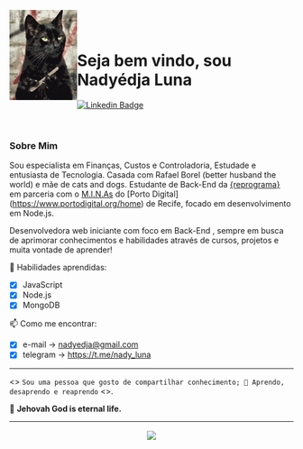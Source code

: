 <p>
    <img src="./github/gato.gif" width="120px" align="left"> 
    <br></br>

# Seja bem vindo, sou Nadyédja Luna   

[![Linkedin Badge](https://img.shields.io/badge/-LinkedIn-blue?style=flat-square&logo=Linkedin&logoColor=white&link=https://https://www.linkedin.com/in/nadyluna/)](https://www.linkedin.com/in/nadyluna/)

<br>

### Sobre Mim 

Sou especialista em Finanças, Custos e Controladoria, Estudade e entusiasta de Tecnologia. Casada com Rafael Borel (better husband the world) e mãe de cats and dogs. Estudante de Back-End da [{reprograma}](http://reprograma.com.br "{reprograma}") em parceria com o [M.I.N.As](https://www.instagram.com/portodigitalminas/) do [Porto Digital] (https://www.portodigital.org/home) de Recife, focado em desenvolvimento em Node.js.
  
<P>Desenvolvedora web iniciante com foco em Back-End , sempre em busca de aprimorar conhecimentos e
habilidades através de cursos, projetos e muita vontade de aprender!<p>

🔭 Habilidades aprendidas:
- [x] JavaScript
- [x] Node.js
- [x] MongoDB

 📫 Como me encontrar:  
- [x] e-mail -> nadyedja@gmail.com  
- [x] telegram -> https://t.me/nady_luna
____
<> ```Sou uma pessoa que gosto de compartilhar conhecimento;
🌱 Aprendo, desaprendo e reaprendo``` <>.

 :raised_hands: **Jehovah God is eternal life.**
___
<p align="center">
 <img align="center" src="https://github-readme-stats.vercel.app/api/?username=NadyLuna&show_icons=true&title_color=94fcff&icon_color=79ff97&text_color=fe9fe6&bg_color=151515" />
 </p></p>

<!--
**NadyLuna/NadyLuna** is a ✨ _special_ ✨ repository because its `README.md` (this file) appears on your GitHub profile.

Here are some ideas to get you started:

- 🔭 I’m currently working on ...
- 🌱 I’m currently learning ...
- 👯 I’m looking to collaborate on ...
- 🤔 I’m looking for help with ...
- 💬 Ask me about ...
- 📫 How to reach me: ...
- 😄 Pronouns: ...
- ⚡ Fun fact: ...
-->
